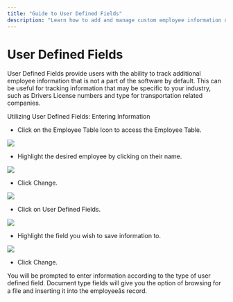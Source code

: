 ```yaml
---
title: "Guide to User Defined Fields"
description: "Learn how to add and manage custom employee information using User Defined Fields in the software."
---
```


# User Defined Fields

User Defined Fields provide users with the ability to track additional
employee information that is not a part of the software by default. This
can be useful for tracking information that may be specific to your industry,
such as Drivers License numbers and type for transportation related companies.

Utilizing User Defined Fields: Entering Information

- Click on the Employee Table Icon to access the Employee Table.

![](/img/ud11.gif)

- Highlight the desired employee by clicking on their name.

![](/img/ud12.gif)

- Click Change.

![](/img/ud10.gif)

- Click on User Defined Fields.

![](/img/ud10.gif)

- Highlight the field you wish to save information to.

![](/img/ud11.gif)

- Click Change.

You will be prompted to enter information according to the type of user
defined field. Document type fields will give you the option of browsing
for a file and inserting it into the employeeâs record.
